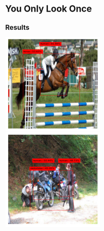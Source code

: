 # You Only Look Once

## Results
<img src="image/val1.png" alt="drawing" height="300"/></br>
<img src="image/val2.png" alt="drawing" height="300"/></br>
